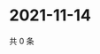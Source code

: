 # 2021-11-14

共 0 条

<!-- BEGIN WEIBO -->
<!-- 最后更新时间 Sun Nov 14 2021 13:00:39 GMT+0800 (China Standard Time) -->

<!-- END WEIBO -->
